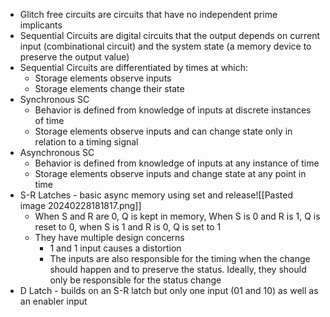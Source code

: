- Glitch free circuits are circuits that have no independent prime implicants
- Sequential Circuits are digital circuits that the output depends on current input (combinational circuit) and the system state (a memory device to preserve the output value)
- Sequential Circuits are differentiated by times at which:
	- Storage elements observe inputs
	- Storage elements change their state
- Synchronous SC
	- Behavior is defined from knowledge of inputs at discrete instances of time
	- Storage elements observe inputs and can change state only in relation to a timing signal
- Asynchronous SC
	- Behavior is defined from knowledge of inputs at any instance of time
	- Storage elements observe inputs and change state at any point in time
- S-R Latches - basic async memory using set and release![[Pasted image 20240228181817.png]]
	- When S and R are 0, Q is kept in memory, When S is 0 and R is 1, Q is reset to 0, when S is 1 and R is 0, Q is set to 1
	- They have multiple design concerns
		- 1 and 1 input causes a distortion
		- The inputs are also responsible for the timing when the change should happen and to preserve the status. Ideally, they should only be responsible for the status change
- D Latch - builds on an S-R latch but only one input (01 and 10) as well as an enabler input
